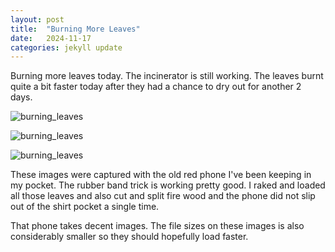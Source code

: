 ```yaml
---
layout: post
title:  "Burning More Leaves"
date:   2024-11-17 
categories: jekyll update
---
```


Burning more leaves today. The incinerator is still working. The leaves burnt quite a bit faster today after they had a chance to dry out for another 2 days. 

![burning_leaves](https://i.ibb.co/dsvdT9K/IMG-20241117-134537.jpg)

![burning_leaves](https://i.ibb.co/vxXqS72/IMG-20241117-134546.jpg)

![burning_leaves](https://i.ibb.co/fnszd2N/IMG-20241117-134553.jpg)

These images were captured with the old red phone I've been keeping in my pocket. The rubber band trick is working pretty good. I raked and loaded all those leaves and also cut and split fire wood and the phone did not slip out of the shirt pocket a single time. 

That phone takes decent images. The file sizes on these images is also considerably smaller so they should hopefully load faster.